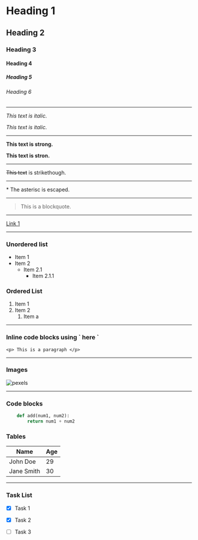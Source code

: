 # Heading 1
## Heading 2
### Heading 3
#### Heading 4
##### Heading 5
###### Heading 6

---
*This text is italic.*

_This text is italic._

---

**This text is strong.**

__This text is stron.__

---
~~This text~~ is strikethough.

___
\* The asterisc is escaped.

---
> This is a blockquote.

---
[Link 1](https://pexels.com "Pexels")
___
### Unordered list
* Item 1
* Item 2
    * Item 2.1
        * Item 2.1.1

### Ordered List
1. Item 1
1. Item 2
    1. Item a
---
### Inline code blocks using \` here `
`<p> This is a paragraph </p>`

---
### Images
![pexels](https://images.pexels.com/photos/430205/pexels-photo-430205.jpeg?cs=srgb&dl=conceptual-creativity-design-430205.jpg&fm=jpg)  

---
### Code blocks 
```python
    def add(num1, num2):
        return num1 + num2
```

### Tables
| Name       | Age |
| ---        | --- |
| John Doe   | 29  |
| Jane Smith | 30  |

---
### Task List

* [x] Task 1
* [x] Task 2
* [ ] Task 3

